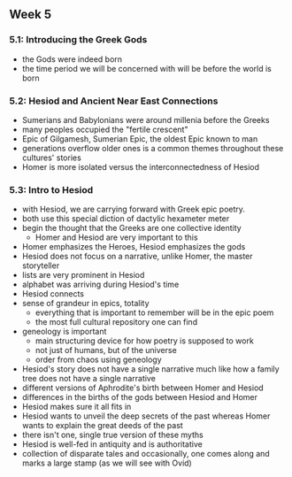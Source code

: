 ## Week 5

### 5.1: Introducing the Greek Gods

- the Gods were indeed born
- the time period we will be concerned with will be before the world is born

### 5.2: Hesiod and Ancient Near East Connections

- Sumerians and Babylonians were around millenia before the Greeks
- many peoples occupied the "fertile crescent"
- Epic of Gilgamesh, Sumerian Epic, the oldest Epic known to man
- generations overflow older ones is a common themes throughout these cultures' stories
- Homer is more isolated versus the interconnectedness of Hesiod

### 5.3: Intro to Hesiod

- with Hesiod, we are carrying forward with Greek epic poetry.
- both use this special diction of dactylic hexameter meter
- begin the thought that the Greeks are one collective identity
  - Homer and Hesiod are very important to this
- Homer emphasizes the Heroes, Hesiod emphasizes the gods
- Hesiod does not focus on a narrative, unlike Homer, the master storyteller
- lists are very prominent in Hesiod
- alphabet was arriving during Hesiod's time
- Hesiod connects
- sense of grandeur in epics, totality
  - everything that is important to remember will be in the epic poem
  - the most full cultural repository one can find
- geneology is important
  - main structuring device for how poetry is supposed to work
  - not just of humans, but of the universe
  - order from chaos using geneology
- Hesiod's story does not have a single narrative much like how a family tree does not have a single narrative
- different versions of Aphrodite's birth between Homer and Hesiod
- differences in the births of the gods between Hesiod and Homer
- Hesiod makes sure it all fits in
- Hesiod wants to unveil the deep secrets of the past whereas Homer wants to explain the great deeds of the past
- there isn't one, single true version of these myths
- Hesiod is well-fed in antiquity and is authoritative
- collection of disparate tales and occasionally, one comes along and marks a large stamp (as we will see with Ovid)